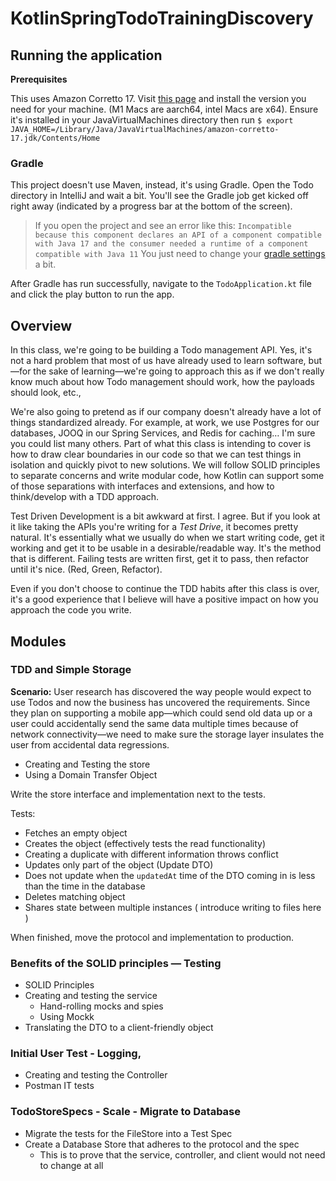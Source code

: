 # KotlinSpringTodoTrainingDiscovery

## Running the application

**Prerequisites**

This uses Amazon Corretto 17. Visit [this page](https://docs.aws.amazon.com/corretto/latest/corretto-17-ug/downloads-list.html) and install the version you need for your machine. (M1 Macs are aarch64, intel Macs are x64). Ensure it's installed in your JavaVirtualMachines directory then run `$ export JAVA_HOME=/Library/Java/JavaVirtualMachines/amazon-corretto-17.jdk/Contents/Home`

### Gradle

This project doesn't use Maven, instead, it's using Gradle. Open the Todo directory in IntelliJ and wait a bit. You'll see the Gradle job get kicked off right away (indicated by a progress bar at the bottom of the screen).

> If you open the project and see an error like this: `Incompatible because this component declares an API of a component compatible with Java 17 and the consumer needed a runtime of a component compatible with Java 11` You just need to change your [gradle settings](https://stackoverflow.com/a/75355554/9333764) a bit.

After Gradle has run successfully, navigate to the `TodoApplication.kt` file and click the play button to run the app.

## Overview

In this class, we're going to be building a Todo management API. Yes, it's not a hard problem that most of us have already used to learn software, but—for the sake of learning—we're going to approach this as if we don't really know much about how Todo management should work, how the payloads should look, etc., 

We're also going to pretend as if our company doesn't already have a lot of things standardized already. For example, at work, we use Postgres for our databases, JOOQ in our Spring Services, and Redis for caching… I'm sure you could list many others. Part of what this class is intending to cover is how to draw clear boundaries in our code so that we can test things in isolation and quickly pivot to new solutions. We will follow SOLID principles to separate concerns and write modular code, how Kotlin can support some of those separations with interfaces and extensions, and how to think/develop with a TDD approach.

Test Driven Development is a bit awkward at first. I agree. But if you look at it like taking the APIs you're writing for a _Test Drive_, it becomes pretty natural. It's essentially what we usually do when we start writing code, get it working and get it to be usable in a desirable/readable way. It's the method that is different. Failing tests are written first, get it to pass, then refactor until it's nice. (Red, Green, Refactor).

Even if you don't choose to continue the TDD habits after this class is over, it's a good experience that I believe will have a positive impact on how you approach the code you write.


## Modules

### TDD and Simple Storage

**Scenario:**
User research has discovered the way people would expect to use Todos and now the business has uncovered the requirements. Since they plan on supporting a mobile app—which could send old data up or a user could accidentally send the same data multiple times because of network connectivity—we need to make sure the storage layer insulates the user from accidental data regressions.


- Creating and Testing the store 
- Using a Domain Transfer Object

Write the store interface and implementation next to the tests.

Tests:
- Fetches an empty object
- Creates the object (effectively tests the read functionality)
- Creating a duplicate with different information throws conflict
- Updates only part of the object (Update DTO)
- Does not update when the `updatedAt` time of the DTO coming in is less than the time in the database
- Deletes matching object
- Shares state between multiple instances ( introduce writing to files here )

When finished, move the protocol and implementation to production.

### Benefits of the SOLID principles — Testing

- SOLID Principles
- Creating and testing the service
    - Hand-rolling mocks and spies
    - Using Mockk
- Translating the DTO to a client-friendly object

### Initial User Test - Logging, 

- Creating and testing the Controller
- Postman IT tests

### TodoStoreSpecs - Scale - Migrate to Database

- Migrate the tests for the FileStore into a Test Spec
- Create a Database Store that adheres to the protocol and the spec
    - This is to prove that the service, controller, and client would not need to change at all
